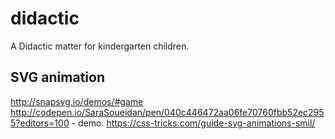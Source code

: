 # didactic
A Didactic matter for kindergarten children.


## SVG animation

http://snapsvg.io/demos/#game 
http://codepen.io/SaraSoueidan/pen/040c446472aa06fe70760fbb52ec2955?editors=100 - demo.
https://css-tricks.com/guide-svg-animations-smil/
